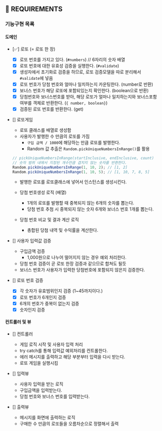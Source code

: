 ## 🚀 REQUIREMENTS

### 기능구현 목록

#### 도메인

- [✅] 로또 (= 로또 한 장)

  - [x] 로또 번호를 가지고 있다. (`#numbers`) // 6자리의 숫자 배열
  - [x] 로또 번호에 대한 유효성 검증을 실행한다. (`#validate`)
  - [x] 생성자에서 초기화로 검증을 하므로, 로또 검증모델을 따로 분리해서 `#validate`에 넣음
  - [x] 로또 번호가 당첨 번호와 얼마나 일치하는지 카운팅한다. (number로 반환)
  - [x] 보너스 번호가 해당 로또에 포함되있는지 확인한다. (boolean으로 반환)
  - [x] 당첨번호와 보너스번호를 받아, 해당 로또가 얼마나 일치하는지와 보너스포함 여부를 객체로 반환한다. (`{ number, boolean}`)
  - [x] 검증된 로또 번호를 반환한다. (get)

- [] 로또게임

  - 로또 클래스를 배열로 생성함
  - 사용자가 발행한 수 만큼의 로또를 가짐
    - `구입 금액 / 1000`에 해당하는 만큼 로또를 발행한다.
    - Random 값 추출은 `Random.pickUniqueNumbersInRange()`를 활용

  ```js
  // pickUniqueNumbersInRange(startInclusive, endInclusive, count)
  // 숫자 범위 내에서 지정된 개수만큼 겹치지 않는 숫자를 반환한다.
  Random.pickUniqueNumbersInRange(1, 10, 2); // [1, 2]
  Random.pickUniqueNumbersInRange(1, 10, 5); // [1, 10, 7, 8, 5]
  ```

  - 발행한 로또를 로또클래스에 넣어서 인스턴스를 생성시킨다.

  - 당첨 번호생성 로직 (배열)
    - 1개의 로또를 발행할 때 중복되지 않는 6개의 숫자를 뽑는다.
    - 당첨 번호 추첨 시 중복되지 않는 숫자 6개와 보너스 번호 1개를 뽑는다.
  - 당첨 번호 비교 및 결과 계산 로직
    - 총합된 당첨 내역 및 수익률을 계산한다.

- [] 사용자 입력값 검증

  - 구입금액 검증
    - 1,000원으로 나누어 떨어지지 않는 경우 예외 처리한다.
  - 당첨 번호 검증이 곧 로또 한장 검증과 같으므로 합쳐도 될듯
  - 보너스 번호가 사용자가 입력한 당첨번호에 포함되지 않은지 검증한다.

- [] 로또 번호 검증
  - [x] 각 숫자가 유효범위인지 검증 (1~45까지이다.)
  - [x] 로또 번호가 6개인지 검증
  - [x] 6개의 번호가 중복이 없는지 검증
  - [x] 숫자인지 검증

#### 컨트롤러 및 뷰

- [] 컨트롤러

  - 게임 로직 시작 및 사용자 입력 처리
  - try catch를 통해 입력값 예외처리를 컨트롤한다.
  - 에러 메시지를 출력하고 해당 부분부터 입력을 다시 받는다.
  - 로또 게임을 실행시킴

- [] 입력뷰

  - 사용자 입력을 받는 로직
  - 구입금액을 입력받는다.
  - 당첨 번호와 보너스 번호를 입력받는다.

- [] 출력뷰
  - 메시지를 화면에 출력하는 로직
  - 구매한 수 만큼의 로또들을 오름차순으로 정렬해서 출력
